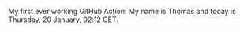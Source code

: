 My first ever working GitHub Action!
My name is Thomas and today is Thursday, 20 January, 02:12 CET. 

